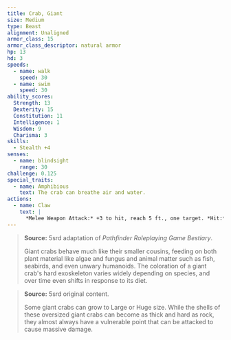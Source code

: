 ```yaml
---
title: Crab, Giant
size: Medium
type: Beast
alignment: Unaligned
armor_class: 15
armor_class_descriptor: natural armor
hp: 13
hd: 3
speeds:
  - name: walk
    speed: 30
  - name: swim
    speed: 30
ability_scores:
  Strength: 13
  Dexterity: 15
  Constitution: 11
  Intelligence: 1
  Wisdom: 9
  Charisma: 3
skills:
  - Stealth +4
senses:
  - name: blindsight
    range: 30
challenge: 0.125
special_traits:
  - name: Amphibious
    text: The crab can breathe air and water.
actions:
  - name: Claw
    text: |
      *Melee Weapon Attack:* +3 to hit, reach 5 ft., one target. *Hit:* 4 (1d6 + 1) bludgeoning damage, and the target is grappled (escape DC 11). The crab has two claws, each of which can grapple only one target.
---
```


> **Source:** 5srd adaptation of *Pathfinder Roleplaying Game Bestiary*.
>
> Giant crabs behave much like their smaller cousins, feeding on both plant material like algae and fungus and animal matter such as fish, seabirds, and even unwary humanoids. The coloration of a giant crab's hard exoskeleton varies widely depending on species, and over time even shifts in response to its diet.

> **Source:** 5srd original content.
>
> Some giant crabs can grow to Large or Huge size. While the shells of these oversized giant crabs can become as thick and hard as rock, they almost always have a vulnerable point that can be attacked to cause massive damage.
